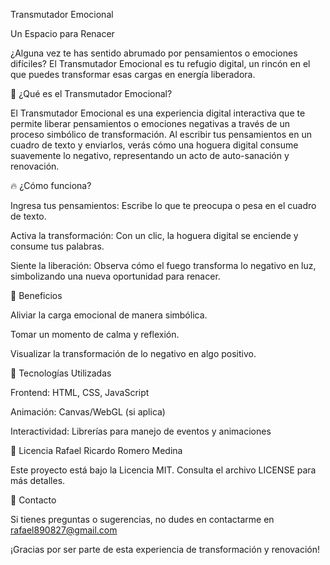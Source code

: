 Transmutador Emocional

Un Espacio para Renacer

¿Alguna vez te has sentido abrumado por pensamientos o emociones difíciles? El Transmutador Emocional es tu refugio digital, un rincón en el que puedes transformar esas cargas en energía liberadora.

🧠 ¿Qué es el Transmutador Emocional?

El Transmutador Emocional es una experiencia digital interactiva que te permite liberar pensamientos o emociones negativas a través de un proceso simbólico de transformación. Al escribir tus pensamientos en un cuadro de texto y enviarlos, verás cómo una hoguera digital consume suavemente lo negativo, representando un acto de auto-sanación y renovación.

🔥 ¿Cómo funciona?

Ingresa tus pensamientos: Escribe lo que te preocupa o pesa en el cuadro de texto.

Activa la transformación: Con un clic, la hoguera digital se enciende y consume tus palabras.

Siente la liberación: Observa cómo el fuego transforma lo negativo en luz, simbolizando una nueva oportunidad para renacer.

🌱 Beneficios

Aliviar la carga emocional de manera simbólica.

Tomar un momento de calma y reflexión.

Visualizar la transformación de lo negativo en algo positivo.

🚀 Tecnologías Utilizadas

Frontend: HTML, CSS, JavaScript

Animación: Canvas/WebGL (si aplica)

Interactividad: Librerías para manejo de eventos y animaciones


📄 Licencia Rafael Ricardo Romero Medina 

Este proyecto está bajo la Licencia MIT. Consulta el archivo LICENSE para más detalles.

💬 Contacto

Si tienes preguntas o sugerencias, no dudes en contactarme en rafael890827@gmail.com 

¡Gracias por ser parte de esta experiencia de transformación y renovación!
